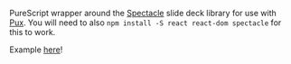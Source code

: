 PureScript wrapper around the [Spectacle](https://github.com/FormidableLabs/spectacle) slide deck library for use with [Pux](https://github.com/alexmingoia/purescript-pux).
You will need to also `npm install -S react react-dom spectacle` for this to work.

Example [here](https://github.com/spicydonuts/purescript-spectacle-presentation)!